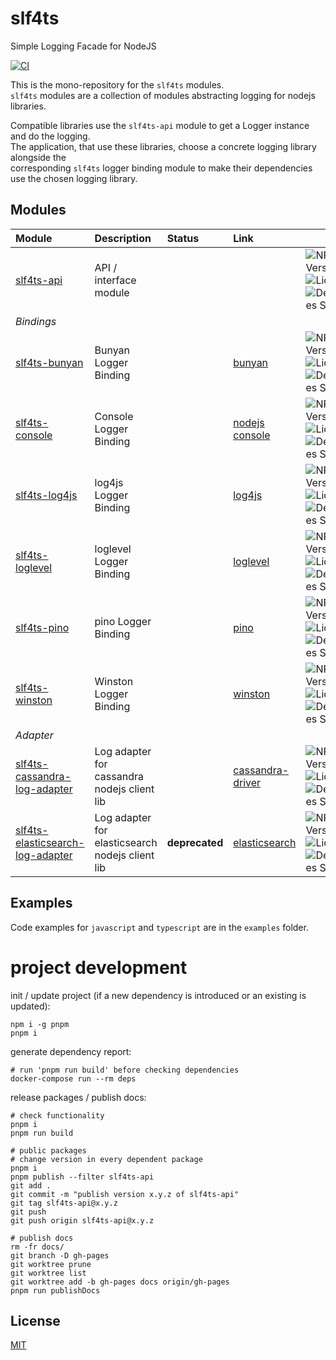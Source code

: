 # slf4ts

Simple Logging Facade for NodeJS

[![CI](https://github.com/rstiller/slf4ts/actions/workflows/ci.yml/badge.svg)](https://github.com/rstiller/slf4ts/actions/workflows/ci.yml)

This is the mono-repository for the `slf4ts` modules.  
`slf4ts` modules are a collection of modules abstracting logging for nodejs libraries.  


Compatible libraries use the `slf4ts-api` module to get a Logger instance and do the logging.  
The application, that use these libraries, choose a concrete logging library alongside the  
corresponding `slf4ts` logger binding module to make their dependencies use the chosen logging library.

## Modules

| Module | Description | Status | Link |  |
| :--- | :--- | :--- | :--- | :--- |
| [slf4ts-api](packages/slf4ts-api) | API / interface module |  |  | ![NPM Version](https://img.shields.io/npm/v/slf4ts-api.svg) ![License](https://img.shields.io/npm/l/slf4ts-api.svg) ![Dependencies Status](https://img.shields.io/david/rstiller/slf4ts-api.svg) |
| <i>Bindings</i> |  |  |  |  |
| [slf4ts-bunyan](packages/slf4ts-bunyan) | Bunyan Logger Binding |  | [bunyan](https://github.com/trentm/node-bunyan#readme) | ![NPM Version](https://img.shields.io/npm/v/slf4ts-bunyan.svg) ![License](https://img.shields.io/npm/l/slf4ts-bunyan.svg) ![Dependencies Status](https://img.shields.io/david/rstiller/slf4ts-bunyan.svg) |
| [slf4ts-console](packages/slf4ts-console) | Console Logger Binding |  | [nodejs console](https://nodejs.org/api/console.html) | ![NPM Version](https://img.shields.io/npm/v/slf4ts-console.svg) ![License](https://img.shields.io/npm/l/slf4ts-console.svg) ![Dependencies Status](https://img.shields.io/david/rstiller/slf4ts-console.svg) |
| [slf4ts-log4js](packages/slf4ts-log4js) | log4js Logger Binding |  | [log4js](https://log4js-node.github.io/log4js-node/) | ![NPM Version](https://img.shields.io/npm/v/slf4ts-log4js.svg) ![License](https://img.shields.io/npm/l/slf4ts-log4js.svg) ![Dependencies Status](https://img.shields.io/david/rstiller/slf4ts-log4js.svg) |
| [slf4ts-loglevel](packages/slf4ts-loglevel) | loglevel Logger Binding |  | [loglevel](https://github.com/pimterry/loglevel) | ![NPM Version](https://img.shields.io/npm/v/slf4ts-loglevel.svg) ![License](https://img.shields.io/npm/l/slf4ts-loglevel.svg) ![Dependencies Status](https://img.shields.io/david/rstiller/slf4ts-loglevel.svg) |
| [slf4ts-pino](packages/slf4ts-pino) | pino Logger Binding |  | [pino](https://getpino.io/#/) | ![NPM Version](https://img.shields.io/npm/v/slf4ts-pino.svg) ![License](https://img.shields.io/npm/l/slf4ts-pino.svg) ![Dependencies Status](https://img.shields.io/david/rstiller/slf4ts-pino.svg) |
| [slf4ts-winston](packages/slf4ts-winston) | Winston Logger Binding |  | [winston](https://github.com/winstonjs/winston) | ![NPM Version](https://img.shields.io/npm/v/slf4ts-winston.svg) ![License](https://img.shields.io/npm/l/slf4ts-winston.svg) ![Dependencies Status](https://img.shields.io/david/rstiller/slf4ts-winston.svg) |
| <i>Adapter</i> |  |  |  |  |
| [slf4ts-cassandra-log-adapter](packages/slf4ts-cassandra-log-adapter) | Log adapter for cassandra nodejs client lib |  | [cassandra-driver](https://github.com/datastax/nodejs-driver) | ![NPM Version](https://img.shields.io/npm/v/slf4ts-cassandra-log-adapter.svg) ![License](https://img.shields.io/npm/l/slf4ts-cassandra-log-adapter.svg) ![Dependencies Status](https://img.shields.io/david/rstiller/slf4ts-cassandra-log-adapter.svg) |
| [slf4ts-elasticsearch-log-adapter](packages/slf4ts-elasticsearch-log-adapter) | Log adapter for elasticsearch nodejs client lib | <b>deprecated</b> | [elasticsearch](https://github.com/elastic/elasticsearch-js) | ![NPM Version](https://img.shields.io/npm/v/slf4ts-elasticsearch-log-adapter.svg) ![License](https://img.shields.io/npm/l/slf4ts-elasticsearch-log-adapter.svg) ![Dependencies Status](https://img.shields.io/david/rstiller/slf4ts-elasticsearch-log-adapter.svg) |

## Examples

Code examples for `javascript` and `typescript` are in the `examples` folder.  

# project development

init / update project (if a new dependency is introduced or an existing is updated):  

    npm i -g pnpm
    pnpm i

generate dependency report:  

    # run 'pnpm run build' before checking dependencies
    docker-compose run --rm deps

release packages / publish docs:  

    # check functionality
    pnpm i
    pnpm run build

    # public packages
    # change version in every dependent package
    pnpm i
    pnpm publish --filter slf4ts-api
    git add .
    git commit -m "publish version x.y.z of slf4ts-api"
    git tag slf4ts-api@x.y.z
    git push
    git push origin slf4ts-api@x.y.z

    # publish docs
    rm -fr docs/
    git branch -D gh-pages
    git worktree prune
    git worktree list
    git worktree add -b gh-pages docs origin/gh-pages
    pnpm run publishDocs

## License

[MIT](https://www.opensource.org/licenses/mit-license.php)
